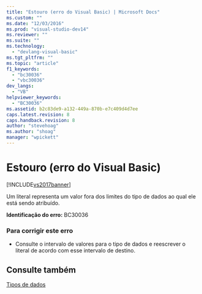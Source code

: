 ```yaml
---
title: "Estouro (erro do Visual Basic) | Microsoft Docs"
ms.custom: ""
ms.date: "12/03/2016"
ms.prod: "visual-studio-dev14"
ms.reviewer: ""
ms.suite: ""
ms.technology: 
  - "devlang-visual-basic"
ms.tgt_pltfrm: ""
ms.topic: "article"
f1_keywords: 
  - "bc30036"
  - "vbc30036"
dev_langs: 
  - "VB"
helpviewer_keywords: 
  - "BC30036"
ms.assetid: b2c83de9-a132-449a-870b-e7c409d4d7ee
caps.latest.revision: 8
caps.handback.revision: 8
author: "stevehoag"
ms.author: "shoag"
manager: "wpickett"
---
```

# Estouro (erro do Visual Basic)
[!INCLUDE[vs2017banner](../../../csharp/includes/vs2017banner.md)]

Um literal representa um valor fora dos limites do tipo de dados ao qual ele está sendo atribuído.  
  
 **Identificação do erro:**  BC30036  
  
### Para corrigir este erro  
  
-   Consulte o intervalo de valores para o tipo de dados e reescrever o literal de acordo com esse intervalo de destino.  
  
## Consulte também  
 [Tipos de dados](../../../visual-basic/language-reference/data-types/data-type-summary.md)